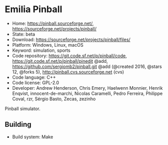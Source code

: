# Emilia Pinball

- Home: https://pinball.sourceforge.net/, https://sourceforge.net/projects/pinball/
- State: beta
- Download: https://sourceforge.net/projects/pinball/files/
- Platform: Windows, Linux, macOS
- Keyword: simulation, sports
- Code repository: https://git.code.sf.net/p/pinball/code, https://git.code.sf.net/p/pinball/pinedit @add, https://github.com/sergiomb2/pinball.git @add (@created 2016, @stars 12, @forks 5), http://pinball.cvs.sourceforge.net (cvs)
- Code language: C++
- Code license: GPL-2.0
- Developer: Andrew Henderson, Chris Emery, Haelwenn Monnier, Henrik Enqvist, innocent-de-marchi, Nicolas Caramelli, Pedro Ferreira, Philippe Coval, rzr, Sérgio Basto, Zecas, zezinho

Pinball simulator.

## Building

- Build system: Make
